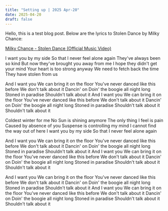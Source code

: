 ```yaml
---
title: "Setting up | 2025 Apr-20"
date: 2025-04-20
draft: false
---
```


Hello, this is a test blog post. Below are the lyrics to Stolen Dance by Milky Chance:

[Milky Chance - Stolen Dance (Official Music Video)](https://www.youtube.com/watch?v=iX-QaNzd-0Y&pp=0gcJCdgAo7VqN5tD)

I want you by my side
So that I never feel alone again
They've always been so kind
But now they've brought you away from me
I hope they didn't get your mind
Your heart is too strong anyway
We need to fetch back the time
They have stolen from us

And I want you
We can bring it on the floor
You've never danced like this before
We don't talk about it
Dancin' on
Doin' the boogie all night long
Stoned in paradise
Shouldn't talk about it
And I want you
We can bring it on the floor
You've never danced like this before
We don't talk about it
Dancin' on
Doin' the boogie all night long
Stoned in paradise
Shouldn't talk about it
Shouldn't talk about it

Coldest winter for me
No Sun is shining anymore
The only thing I feel is pain
Caused by absence of you
Suspense is controlling my mind
I cannot find the way out of here
I want you by my side
So that I never feel alone again

And I want you
We can bring it on the floor
You've never danced like this before
We don't talk about it
Dancin' on
Doin' the boogie all night long
Stoned in paradise
Shouldn't talk about it
And I want you
We can bring it on the floor
You've never danced like this before
We don't talk about it
Dancin' on
Doin' the boogie all night long
Stoned in paradise
Shouldn't talk about it
Shouldn't talk about it

And I want you
We can bring it on the floor
You've never danced like this before
We don't talk about it
Dancin' on
Doin' the boogie all night long
Stoned in paradise
Shouldn't talk about it
And I want you
We can bring it on the floor
You've never danced like this before
We don't talk about it
Dancin' on
Doin' the boogie all night long
Stoned in paradise
Shouldn't talk about it
Shouldn't talk about it